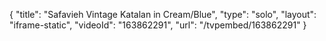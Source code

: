 {
    "title": "Safavieh Vintage Katalan in Cream\/Blue",
    "type": "solo",
    "layout": "iframe-static",
    "videoId": "163862291",
    "url": "\/tvpembed\/163862291"
}